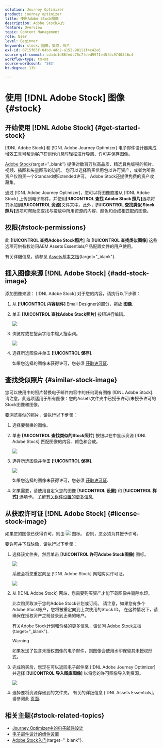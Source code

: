 ```yaml
---
solution: Journey Optimizer
product: journey optimizer
title: 使用Adobe Stock图像
description: Adobe Stock入门
feature: Overview
topic: Content Management
role: User
level: Beginner
keywords: stock，图像，集成，照片
exl-id: 0715f65f-04bd-4dc2-a152-98111f4c42e6
source-git-commit: cda4c1d88fedc75c7fded9971e45fdc9740346c4
workflow-type: tm+mt
source-wordcount: '583'
ht-degree: 13%

---
```


# 使用 [!DNL Adobe Stock] 图像 {#stock}

## 开始使用 [!DNL Adobe Stock] {#get-started-stock}

[!DNL Adobe Stock] 和 [!DNL Adobe Journey Optimizer] 电子邮件设计器集成增效工具可帮助客户在创作消息时轻松进行导航、许可并保存图像。

[Adobe Stock](https://helpx.adobe.com/stock/get-started.html){target="_blank"} 提供对数百万张高品质、精选且免版税的照片、视频、插图和矢量图形的访问。 您可以选择购买信用包以许可资产，或者为所需资产仅购买一个Standard或Extended许可。 Adobe Stock还提供免费的资产收藏集。

通过 [!DNL Adobe Journey Optimizer]，您可以将图像直接从 [!DNL Adobe Stock] 上传到电子邮件，并使用&#x200B;**[!UICONTROL 查找 Adobe Stock 照片]**&#x200B;选项将其添加到&#x200B;**[!UICONTROL 资源]**&#x200B;文件夹中。此外，**[!UICONTROL 查找类似 Stock 照片]**&#x200B;选项可帮助您查找与投放中所用资源的内容、颜色和合成相匹配的图像。

## 权限{#stock-permissions}

此 **[!UICONTROL 查找Adobe Stock照片]** 和 **[!UICONTROL 查找类似图像]** 这些选项可供有权访问AEM Assets Essentials产品配置文件的用户使用。

有关详细信息，请参见 [Assets基本文档](https://experienceleague.adobe.com/docs/experience-manager-assets-essentials/help/get-started-admins/deploy-administer.html#add-users-to-essentials){target="_blank"}.

## 插入图像来源 [!DNL Adobe Stock] {#add-stock-image}

添加图像来源： [!DNL Adobe Stock] 对于您的内容，请执行以下步骤：

1. 从 **[!UICONTROL 内容组件]** Email Designer的部分，拖放 **图像**.

1. 单击 **[!UICONTROL 查找Adobe Stock照片]** 按钮进行编辑。

   ![](assets/stock-find-photos.png)

1. 浏览库或在搜索字段中输入搜索词。

   ![](assets/stock-select-from-lib.png)

1. 选择所选图像并单击 **[!UICONTROL 保存]**.

   如果您选择的图像未获得许可，您必须 [获取许可证](#license-stock-image).

## 查找类似照片 {#similar-stock-image}

您可以使用中的照片替换电子邮件内容中的任何现有图像 [!DNL Adobe Stock]. 请注意，此选项适用于所有图像：您的Assets文件夹中已授予许可/未授予许可的Stock图像和图像。

要浏览类似的照片，请执行以下步骤：

1. 选择要替换的图像。
1. 单击 **[!UICONTROL 查找类似的Stock照片]** 按钮以在中显示资源 [!DNL Adobe Stock] 匹配图像的内容、颜色和合成。

   ![](assets/stock-similar.png)

1. 选择所选图像并单击 **[!UICONTROL 保存]**.

   ![](assets/stock-similar-results.png)

   如果您选择的图像未获得许可，您必须 [获取许可证](#license-stock-image).

1. 如果需要，请使用自定义您的图像 **[!UICONTROL 设置]** 和 **[!UICONTROL 样式]** 选项卡。 [了解有关组件设置的更多信息](content-components.md).

## 从获取许可证 [!DNL Adobe Stock] {#license-stock-image}

如果您的图像已获得许可，则由 ![](assets/stock_10.png) 图标。 否则，您必须为其授予许可。

要许可并下载映像，请执行以下步骤：

1. 选择该文件夹，然后单击 **[!UICONTROL 许可Adobe Stock图像]** 图标。

   ![](assets/stock-license-icon.png)

   系统会将您重定向至 [!DNL Adobe Stock] 网站购买许可证。

   ![](assets/stock-license-photo.png)

1. 从 [!DNL Adobe Stock] 网站，您需要购买资产才能下载图像并删除水印。

   此次购买取决于您的Adobe Stock计划或订阅。 请注意，如果您有多个Adobe Stock帐户，您将被重定向到上次使用的Stock ID。 在这种情况下，请确保在授权资产之前登录到正确的帐户。

   有关Adobe Stock计划和价格的更多信息，请访问 [Adobe Stock文档](https://stock.adobe.com/plans){target="_blank"}.

   >[!WARNING]
   > 如果发送了包含未授权图像的电子邮件，则图像会使用水印保留其未授权形式。

1. 完成购买后，您现在可以返回电子邮件至 [!DNL Adobe Journey Optimizer] 并选择 **[!UICONTROL 导入图库图像]** 以将您的许可图像导入到资源。

   ![](assets/stock_6.png)

1. 选择要将资源存储到的文件夹。 有关的详细信息 [!DNL Assets Essentials]，请参阅此 [页面](assets-essentials.md#get-started-assets-essentials).

## 相关主题{#stock-related-topics}

* [Journey Optimizer中的电子邮件设计](get-started-email-design.md)
* [电子邮件设计的组件设置](content-components.md)
* [Adobe Stock入门](https://helpx.adobe.com/stock/get-started.html){target="_blank"}.

